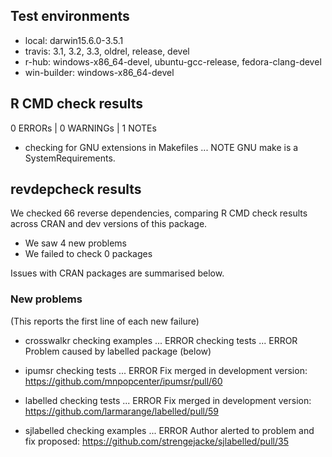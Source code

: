 ## Test environments

* local: darwin15.6.0-3.5.1
* travis: 3.1, 3.2, 3.3, oldrel, release, devel
* r-hub: windows-x86_64-devel, ubuntu-gcc-release, fedora-clang-devel
* win-builder: windows-x86_64-devel

## R CMD check results
0 ERRORs | 0 WARNINGs | 1 NOTEs

* checking for GNU extensions in Makefiles ... NOTE
  GNU make is a SystemRequirements.

## revdepcheck results

We checked 66 reverse dependencies, comparing R CMD check results across CRAN and dev versions of this package.

 * We saw 4 new problems
 * We failed to check 0 packages

Issues with CRAN packages are summarised below.

### New problems
(This reports the first line of each new failure)

* crosswalkr
  checking examples ... ERROR
  checking tests ... ERROR
  Problem caused by labelled package (below)

* ipumsr
  checking tests ... ERROR
  Fix merged in development version:
  https://github.com/mnpopcenter/ipumsr/pull/60

* labelled
  checking tests ... ERROR
  Fix merged in development version:
  https://github.com/larmarange/labelled/pull/59

* sjlabelled
  checking examples ... ERROR
  Author alerted to problem and fix proposed:
  https://github.com/strengejacke/sjlabelled/pull/35
